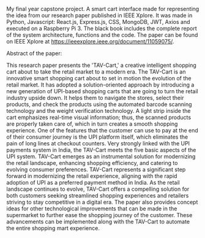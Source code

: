 My final year capstone project. A smart cart interface made for representing the idea from our research paper published in IEEE Xplore. It was made in Python, Javascript: React.js, Express.js, CSS, MongoDB, JWT, Axios and executed on a Raspberry Pi 3. The black book includes the complete report of the system architecture, functions and the code. The paper can be found on IEEE Xplore at https://ieeexplore.ieee.org/document/11059075/. 

Abstract of the paper:

This research paper presents the 'TAV-Cart,' a creative intelligent shopping cart about to take the retail market to a modern era. The TAV-Cart is an innovative smart shopping cart about to set in motion the evolution of the retail market. It has adopted a solution-oriented approach by introducing a new generation of UPI-based shopping carts that are going to turn the retail industry upside down. It helps them to navigate the stores, select their products, and check the products using the automated barcode scanning technology and the weight verification technology. A light strip inside the cart emphasizes real-time visual information; thus, the scanned products are properly taken care of, which in turn creates a smooth shopping experience. One of the features that the customer can use to pay at the end of their consumer journey is the UPI platform itself, which eliminates the pain of long lines at checkout counters. Very strongly linked with the UPI payments system in India, the TAV-Cart meets the five basic aspects of the UPI system. TAV-Cart emerges as an instrumental solution for modernizing the retail landscape, enhancing shopping efficiency, and catering to evolving consumer preferences. TAV-Cart represents a significant step forward in modernizing the retail experience, aligning with the rapid adoption of UPI as a preferred payment method in India. As the retail landscape continues to evolve, TAV-Cart offers a compelling solution for both customers seeking streamlined shopping experiences and retailers striving to stay competitive in a digital era. The paper also provides concept ideas for other technological improvements that can be made in the supermarket to further ease the shopping journey of the customer. These advancements can be implemented along with the TAV-Cart to automate the entire shopping mart experience.
